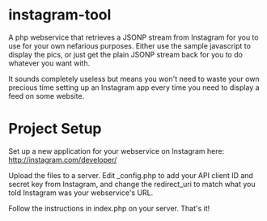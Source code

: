 instagram-tool
===========

A php webservice that retrieves a JSONP stream from Instagram for you to use for your own nefarious purposes. 
Either use the sample javascript to display the pics, or just get the plain JSONP stream back for you to do whatever you want with.

It sounds completely useless but means you won't need to waste your own precious time setting up an Instagram app every time you need to display a feed on some website. 

# Project Setup

Set up a new application for your webservice on Instagram here: http://instagram.com/developer/ 

Upload the files to a server. Edit _config.php to add your API client ID and secret key from Instagram, and change the redirect_uri to match what you told Instagram was your webservice's URL. 

Follow the instructions in index.php on your server. That's it! 